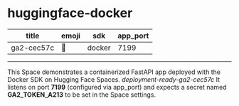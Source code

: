 # huggingface-docker

|    title   |   emoji  |   sdk  | app_port   |
| ---------- | -------- | ------ | ---------- |
| ga2-cec57c |   🚀     | docker |    7199    |
---

This Space demonstrates a containerized FastAPI app deployed with the Docker SDK on Hugging Face Spaces. *deployment-ready-ga2-cec57c* It listens on port **7199** (configured via app_port) and expects a secret named **GA2_TOKEN_A213** to be set in the Space settings.
